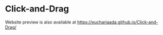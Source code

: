 # Click-and-Drag

Website preview is also available at https://euchariaada.github.io/Click-and-Drag/
